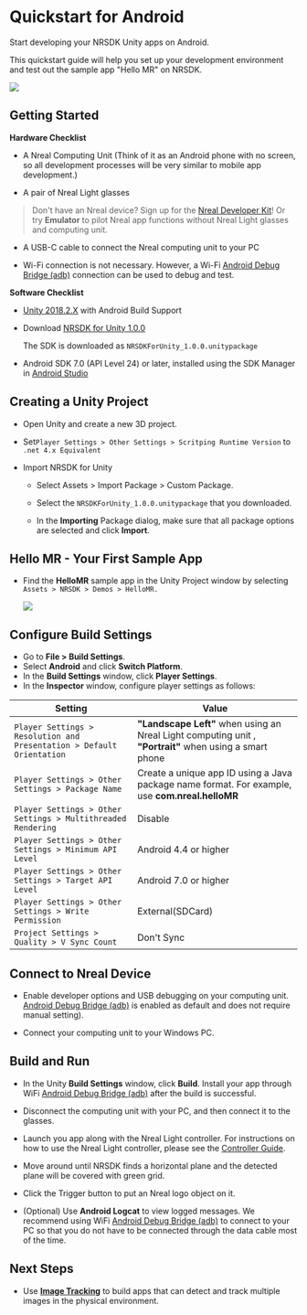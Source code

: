 # Quickstart for Android

Start developing your NRSDK Unity apps on Android.

This quickstart guide will help you set up your development environment and test out the sample app "Hello MR" on NRSDK.

![](https://nreal-public.nreal.ai/developer/img/unity01.jpg)

## Getting Started


**Hardware Checklist**

* A Nreal Computing Unit (Think of it as an Android phone with no screen, so all development processes will be very similar to mobile app development.)

* A pair of Nreal Light glasses

> Don't have an Nreal device? Sign up for the [Nreal Developer Kit](/app/apply)! Or try **Emulator**  to pilot Nreal app functions without Nreal Light glasses and computing unit.

* A USB-C cable to connect the Nreal computing unit to your PC

*  Wi-Fi connection is not necessary. However, a Wi-Fi [Android Debug Bridge (adb)](https://developer.android.com/studio/command-line/adb) connection can be used to debug and test.


**Software Checklist**

* [Unity 2018.2.X](https://unity3d.com/get-unity/download) with Android Build Support

* Download [NRSDK for Unity 1.0.0](/download)


  The SDK is downloaded as `NRSDKForUnity_1.0.0.unitypackage`

* Android SDK 7.0 (API Level 24) or later, installed using the SDK Manager in [Android Studio](https://developer.android.com/studio)


## Creating a Unity Project

* Open Unity and create a new 3D project.

* Set`Player Settings > Other Settings > Scritping Runtime Version` to `.net 4.x Equivalent`
* Import NRSDK for Unity
    * Select Assets > Import Package > Custom Package.

    * Select the `NRSDKForUnity_1.0.0.unitypackage` that you downloaded.
    * In the **Importing** Package dialog, make sure that all package options are selected and click **Import**.


## Hello MR - Your First Sample App

* Find the **HelloMR** sample app in the Unity Project window by selecting `Assets > NRSDK > Demos > HelloMR.`

    ![](https://nreal-public.nreal.ai/developer/img/unity02.jpg)



## Configure Build Settings

* Go to **File > Build Settings**.
* Select **Android** and click **Switch Platform**.
* In the **Build Settings** window, click **Player Settings**.
* In the **Inspector** window, configure player settings as follows:

Setting                         |                            Value
-|-
`Player Settings > Resolution and Presentation > Default Orientation` | **"Landscape Left"**  when using an Nreal Light computing unit , **"Portrait"**  when using a smart phone
`Player Settings > Other Settings > Package Name`   |  Create a unique app ID using a Java package name format. For example, use **com.nreal.helloMR**
`Player Settings > Other Settings > Multithreaded Rendering` | Disable
`Player Settings > Other Settings > Minimum API Level` |  Android 4.4 or higher
`Player Settings > Other Settings > Target API Level`  | Android 7.0 or higher
`Player Settings > Other Settings > Write Permission`  | External(SDCard)
`Project Settings > Quality > V Sync Count`   |  Don't Sync


## Connect to Nreal Device

* Enable developer options and USB debugging on your computing unit. [Android Debug Bridge (adb)](https://developer.android.com/studio/command-line/adb)  is enabled as default and does not require manual setting).

* Connect your computing unit to your Windows PC.


## Build and Run

* In the Unity **Build Settings** window, click **Build**. Install your app through WiFi [Android Debug Bridge (adb)](https://developer.android.com/studio/command-line/adb) after the build is successful.

* Disconnect the computing unit with your PC, and then connect it to the glasses.

* Launch you app along with the Nreal Light controller. For instructions on how to use the Nreal Light controller, please see the [Controller Guide](/develop/unity/controller).


* Move around until NRSDK finds a horizontal plane and the detected plane will be covered with green grid.

* Click the Trigger button to put an Nreal logo object on it.

* (Optional) Use **Android Logcat** to view logged messages. We recommend using WiFi [Android Debug Bridge (adb)](https://developer.android.com/studio/command-line/adb) to connect to your PC so that you do not have to be connected through the data cable most of the time.


## Next Steps

* Use [**Image Tracking**](/develop/unity/image-tracking) to build apps that can detect and track multiple images in the physical environment.
